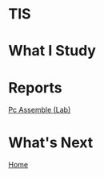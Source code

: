 # TIS
<h1>What I Study</h1>

<h1>Reports</h1>

<a href="https://github.com/chuahhw/pcassemble">Pc Assemble (Lab)</a>

<h1>What's Next</h1>
<a href="https://github.com/chuahhw">Home</a>
